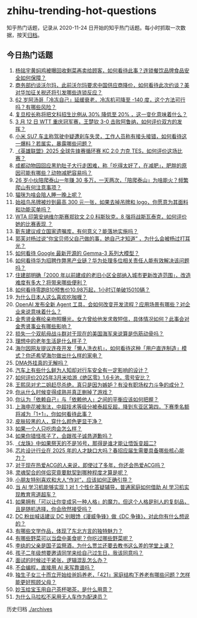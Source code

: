 # zhihu-trending-hot-questions

知乎热门话题，记录从 2020-11-24
日开始的知乎热门话题。每小时抓取一次数据，按天[归档](./archives)。

## 今日热门话题

<!-- BEGIN -->
<!-- 最后更新时间 Thu Mar 13 2025 04:00:43 GMT+0800 (China Standard Time) -->

1. [杨铭宇黄焖鸡被曝回收剩菜再卖给顾客，如何看待此事？连锁餐饮品牌食品安全如何保障？](https://www.zhihu.com/question/14756189503)
1. [商务部约谈沃尔玛，此前沃尔玛要求中国供应商降价，如何看待此次约谈？美对华加征关税还将引发哪些连锁反应？](https://www.zhihu.com/question/14752619346)
1. [62 岁阿汤哥「冷冻自己」延缓衰老，冷冻机可降至 -140 度，这个方法可行吗？有哪些风险？](https://www.zhihu.com/question/14748292968)
1. [复旦校长称将把文科招生比例从 30% 降低至 20% ，这一变化意味着什么？](https://www.zhihu.com/question/14659980602)
1. [3 月 12 日 WTT 重庆冠军赛，王楚钦 3-0 击败阿鲁纳，如何评价双方的发挥？](https://www.zhihu.com/question/14738753593)
1. [小米 SU7 车主称驾驶中疑遭刹车失灵，工作人员称有接头接错，如何看待这一爆料？若属实，暴露哪些问题？](https://www.zhihu.com/question/14743275049)
1. [《英雄联盟》2025 全球先锋赛循环赛 KC 2:0 力克 TES，如何评价这场比赛？](https://www.zhihu.com/question/14781702079)
1. [成都动物园回应黑豹肚子大行走困难，称「吃得太好了，在减肥」，肥胖的原因可能有哪些？动物减肥容易吗？](https://www.zhihu.com/question/14591039900)
1. [26 岁小伙陪爬泰山一年赚 30 多万，一天两次，「陪爬泰山」为啥能火？频繁爬山有何注意事项？](https://www.zhihu.com/question/14642127666)
1. [猫咪为啥会陪人睡一晚上呢？](https://www.zhihu.com/question/13289247152)
1. [始祖鸟吊牌被炒到最高 300 元一张，如果去掉吊牌和 logo，你愿意为其面料和功能买单吗？](https://www.zhihu.com/question/14667006770)
1. [WTA 印第安纳维尔斯赛郑钦文 2:0 科斯狄克，8 强将战斯瓦泰克，如何评价她的比赛表现 ？](https://www.zhihu.com/question/14760575782)
1. [靳东建议成立国家遗嘱库，有何意义？能落地实施吗？](https://www.zhihu.com/question/14261349975)
1. [郭芙对杨过说“你宝贝师父自己做的事，她自己才知道” ，为什么会被杨过打耳光？](https://www.zhihu.com/question/2346959097)
1. [如何看待 Google 最新开源的 Gemma-3 系列大模型？](https://www.zhihu.com/question/14777841836)
1. [如何看待华为招聘作弊黑产业链？华为处理多位相关责任人能有效解决该问题吗？](https://www.zhihu.com/question/14693890972)
1. [住建部明确「2000 年以前建成的老旧小区全部纳入城市更新改造范围」，改造难度有多大？将带来哪些便利？](https://www.zhihu.com/question/14549472471)
1. [如何看待零跑B10预售价10.98万起，1小时订单破15010辆？](https://www.zhihu.com/question/14609748825)
1. [为什么日本人这么喜欢吃咖喱？](https://www.zhihu.com/question/31292836)
1. [OpenAI 发布全新 Agent 工具，会如何改变开发流程？应用场景有哪些？对企业来说意味着什么？](https://www.zhihu.com/question/14726988892)
1. [金秀贤金赛纶亲吻照曝光，女方曾给他发求救短信，具体情况如何？此事会对金秀贤事业有哪些影响？](https://www.zhihu.com/question/14697146690)
1. [损失一个双航母战斗群对于现在的美国海军来说算是伤筋动骨吗？](https://www.zhihu.com/question/14578165167)
1. [理想中的老年生活是什么样子？](https://www.zhihu.com/question/31498713)
1. [海尔因网友提议连夜开发「懒人洗衣机」，如何看待这种「用户直连制造」模式？你还希望海尔做出什么样的家电？](https://www.zhihu.com/question/14665662419)
1. [DMA外挂真的无解吗？](https://www.zhihu.com/question/658012196)
1. [汽车上有些什么鲜为人知却对行车安全有一定影响的设计？](https://www.zhihu.com/question/51874342)
1. [如何评价2025年3月米哈游《绝区零》1.6卡池，零号安比？](https://www.zhihu.com/question/14586607326)
1. [王熙凤对尤二姐赶尽杀绝，真只是因为嫉妒？有没有职场权力斗争的成分？](https://www.zhihu.com/question/14111481189)
1. [你从什么时候变得成熟并真正删掉了游戏？](https://www.zhihu.com/question/14623532912)
1. [你认为「依赖自己」与「依赖他人」之间的平衡应该如何把握？](https://www.zhihu.com/question/12088544733)
1. [上海申花被淘汰，中超技术等级分被泰超反超，降到东亚区第四，下赛季名额将减为「1+1」，你如何看待此事？](https://www.zhihu.com/question/14743479393)
1. [皮肤较黑的人，穿什么颜色更显干净？](https://www.zhihu.com/question/13545364436)
1. [如果一个人只吃肉会怎么样？](https://www.zhihu.com/question/280258775)
1. [如果你错怪孩子了，会跟孩子诚恳道歉吗？](https://www.zhihu.com/question/14365972283)
1. [《龙珠》中如果祭天的不是16号，那得是谁才能让悟饭变超二?](https://www.zhihu.com/question/523171115)
1. [芯片设计行业在 2025 年的人才缺口大吗？春招应届生需要具备哪些核心能力？](https://www.zhihu.com/question/13658383539)
1. [对于现在热爱ACG的人来说，即使过了多年，你还会热爱ACG吗？](https://www.zhihu.com/question/14495647505)
1. [灵魂契合的伴侣究竟要默契到哪种程度才算是呢？](https://www.zhihu.com/question/26846419)
1. [小朋友特别喜欢和大人“作对”，应该如何正确引导？](https://www.zhihu.com/question/13472266952)
1. [当 AI 学习机能够实现 1 对 1 个性化答疑辅导，普通家庭如何借助 AI 学习机实现教育弯道超车？](https://www.zhihu.com/question/14493237023)
1. [如果拥有「可以让你变成另一种人格」的魔力，但这个人格是别人的复刻品，且是随机选择，你会欣然接受吗？](https://www.zhihu.com/question/13210281737)
1. [DC 粉丝喊话建议 DC 别眼馋《漫威争锋》做《DC 争锋》，对此你有什么想说的？](https://www.zhihu.com/question/13906344646)
1. [有哪些文学作品，体现了东北方言的独特魅力？](https://www.zhihu.com/question/12794357296)
1. [有哪些野菜可以当盘中美食呢？你吃过哪些野菜呢？](https://www.zhihu.com/question/479404556)
1. [李纨的父亲是国子监祭酒，为什么贾兰还要去教书这么差的学堂上课？](https://www.zhihu.com/question/14734921529)
1. [孩子二年级想要邀请同学来给自己过生日，我该同意吗？](https://www.zhihu.com/question/13779140918)
1. [面试的时候过于紧张，逻辑混乱怎么办？](https://www.zhihu.com/question/1881501057475126000)
1. [不会编程，直接用 AI 来写靠谱吗？](https://www.zhihu.com/question/662791036)
1. [独生子女三十而立开始给爸妈养老，「421」家庭结构下养老有哪些问题？怎样能更好照顾父母？](https://www.zhihu.com/question/14703809988)
1. [妙玉给宝玉用自己茶杯喝茶，是什么用意？](https://www.zhihu.com/question/14112321137)
1. [为什么马拉松不采用无人车作为配速员？](https://www.zhihu.com/question/14266477159)

<!-- END -->

历史归档 [./archives](./archives)
